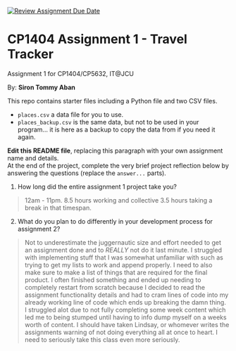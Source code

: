 [![Review Assignment Due Date](https://classroom.github.com/assets/deadline-readme-button-22041afd0340ce965d47ae6ef1cefeee28c7c493a6346c4f15d667ab976d596c.svg)](https://classroom.github.com/a/hxwU__xy)
# CP1404 Assignment 1 - Travel Tracker

Assignment 1 for CP1404/CP5632, IT@JCU

By: **Siron Tommy Aban**

This repo contains starter files including a Python file and two CSV files.

- `places.csv` a data file for you to use.
- `places_backup.csv` is the same data, but not to be used in your program... it is here as a backup to copy the data
  from if you need it again.

**Edit this README file**, replacing this paragraph with your own assignment name and details.  
At the end of the project, complete the very brief project reflection below by answering the questions (replace
the `answer...` parts).

1. How long did the entire assignment 1 project take you?

> 12am - 11pm. 8.5 hours working and collective 3.5 hours taking a break in that timespan.

2. What do you plan to do differently in your development process for assignment 2?

> Not to underestimate the juggernautic size and effort needed to get an assignment done and to _REALLY_ not do it last minute.
> I struggled with implementing stuff that I was somewhat unfamiliar with such as trying to get my lists to work and append properly.
> I need to also make sure to make a list of things that are required for the final product. I often finished something and ended
> up needing to completely restart from scratch because I decided to read the assignment functionality details and had to cram
>  lines of code into my already working line of code which ends up breaking the damn thing. I struggled alot due to not fully 
> completing some week content which led me to being stumped until having to info dump myself on a weeks worth of content. I should 
> have taken Lindsay, or whomever writes the assignments warning of not doing everything all at once to heart. I need to seriously take this 
> class even more seriously.